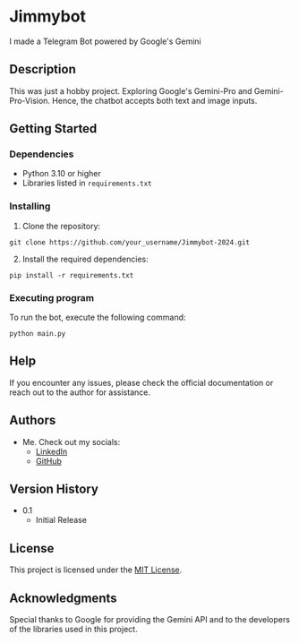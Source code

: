 # Jimmybot

I made a Telegram Bot powered by Google's Gemini

## Description

This was just a hobby project. Exploring Google's Gemini-Pro and Gemini-Pro-Vision. Hence, the chatbot accepts both text and image inputs.

## Getting Started

### Dependencies

- Python 3.10 or higher
- Libraries listed in `requirements.txt`

### Installing

1. Clone the repository:
```
git clone https://github.com/your_username/Jimmybot-2024.git
```
2. Install the required dependencies:
```
pip install -r requirements.txt
```

### Executing program

To run the bot, execute the following command:
```
python main.py
```


## Help

If you encounter any issues, please check the official documentation or reach out to the author for assistance.

## Authors

- Me. Check out my socials:
  - [LinkedIn](https://www.linkedin.com/feed/)
  - [GitHub](https://github.com/imrantan)

## Version History

- 0.1
  - Initial Release

## License

This project is licensed under the [MIT License](https://opensource.org/licenses/MIT).

## Acknowledgments

Special thanks to Google for providing the Gemini API and to the developers of the libraries used in this project.
